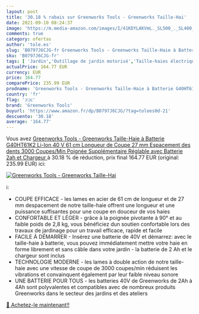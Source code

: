 ```yaml
---
layout: post
title: '30.18 % rabais sur Greenworks Tools - Greenworks Taille-Hai'
date: 2021-09-10 08:24:37
image: 'https://m.media-amazon.com/images/I/41KDYLAKVmL._SL500_._SL400_.jpg'
comments: true
category: ofertas
author: 'tole.es'
slug: 'B0797J6CJG-fr Greenworks Tools - Greenworks Taille-Haie à Batterie...'
sku: 'B0797J6CJG-fr'
tags: [ 'Jardin','Outillage de jardin motorisé','Taille-haies électriques','Tondeuses et outillage de jardin motorisé','greenworks tools', ]
actualPrice: 164.77 EUR
currency: EUR
price: 164.77
comparePrice: 235.99 EUR
prodname: 'Greenworks Tools - Greenworks Taille-Haie à Batterie G40HT61K2  Li-Ion 40 V 61 cm Longueur de Coupe 27 mm Espacement des dents 3000 Coupes/Min Poignée Supplémentaire Réglable avec Batterie 2ah et Chargeur '
country: 'fr'
flag: '🇫🇷'
brand: 'Greenworks Tools'
buyurl: 'https://www.amazon.fr/dp/B0797J6CJG/?tag=tolees0d-21'
descuento: '30.18'
average: '164.77'
---
```


Vous avez [Greenworks Tools - Greenworks Taille-Haie à Batterie G40HT61K2  Li-Ion 40 V 61 cm Longueur de Coupe 27 mm Espacement des dents 3000 Coupes/Min Poignée Supplémentaire Réglable avec Batterie 2ah et Chargeur ](https://www.amazon.fr/dp/B0797J6CJG/?tag=tolees0d-21)  à  30.18 % de réduction, prix final  164.77 EUR (original: 235.99 EUR) ici:

[![Greenworks Tools - Greenworks Taille-Hai](https://m.media-amazon.com/images/I/41KDYLAKVmL._SL500_._SL400_.jpg)](https://www.amazon.fr/dp/B0797J6CJG/?tag=tolees0d-21)

ℹ️:

- COUPE EFFICACE - les lames en acier de 61 cm de longueur et de 27 mm despacement de notre taille-haie offrent une longueur et une puissance suffisantes pour une coupe en douceur de vos haies
- CONFORTABLE ET LÉGER - grâce à la poignée pivotante à 90° et au faible poids de 2,8 kg, vous bénéficiez dun soutien confortable lors des travaux de jardinage pour un travail efficace, rapide et facile
- FACILE À DÉMARRER - Insérez une batterie de 40V et démarrez: avec le taille-haie à batterie, vous pouvez immédiatement mettre votre haie en forme librement et sans câble dans votre jardin - la batterie de 2 Ah et le chargeur sont inclus
- TECHNOLOGIE MODERNE - les lames à double action de notre taille-haie avec une vitesse de coupe de 3000 coupes/min réduisent les vibrations et convainquent également par leur faible niveau sonore
- UNE BATTERIE POUR TOUS - les batteries 40V de Greenworks de 2Ah à 4Ah sont polyvalentes et compatibles avec de nombreux produits Greenworks dans le secteur des jardins et des ateliers

[🛒 Achetez-le maintenant!!](https://www.amazon.fr/dp/B0797J6CJG/?tag=tolees0d-21)
